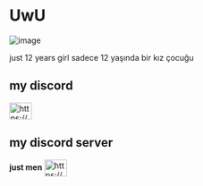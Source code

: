 # UwU
![image](https://github.com/user-attachments/assets/6efcc47d-0052-4768-96fe-0ae827c2257a)



just 12 years girl
sadece 12 yaşında  bir kız çocuğu 

## my discord
<a href="https://discord.com/channels/@me/1236607109391454219" target="blank"><img align="center" src="https://raw.githubusercontent.com/rahuldkjain/github-profile-readme-generator/master/src/images/icons/Social/discord.svg" alt="https://discord.gg/erjt8tV9Fw" height="30" width="40" /></a>
## my discord server
**just men** <a href="https://discord.gg/eAknugSZZ7" target="blank"><img align="center" src="https://cdn.discordapp.com/icons/1252360500453572659/7fd08dfce8c10853f3a2856e87dd96eb.webp" alt="https://discord.gg/eAknugSZZ7" height="30" width="40" /></a>

